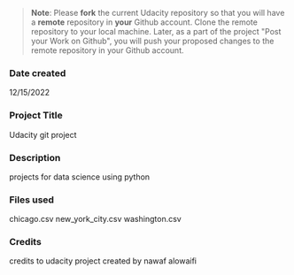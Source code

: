 >**Note**: Please **fork** the current Udacity repository so that you will have a **remote** repository in **your** Github account. Clone the remote repository to your local machine. Later, as a part of the project "Post your Work on Github", you will push your proposed changes to the remote repository in your Github account.

### Date created
12/15/2022

### Project Title
Udacity git project 

### Description
projects for data science using python

### Files used
chicago.csv
new_york_city.csv
washington.csv

### Credits
credits to udacity 
project created by nawaf alowaifi

